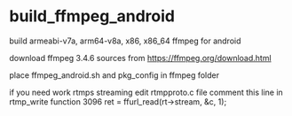 # build_ffmpeg_android
build armeabi-v7a, arm64-v8a, x86, x86_64 ffmpeg for android

download ffmpeg 3.4.6 sources from https://ffmpeg.org/download.html

place ffmpeg_android.sh and pkg_config in ffmpeg folder

if you need work rtmps streaming edit rtmpproto.c file
comment this line in rtmp_write function
3096     ret = ffurl_read(rt->stream, &c, 1);
